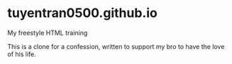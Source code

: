 # tuyentran0500.github.io
My freestyle HTML training

This is a clone for a confession, written to support my bro to have the love of his life.
